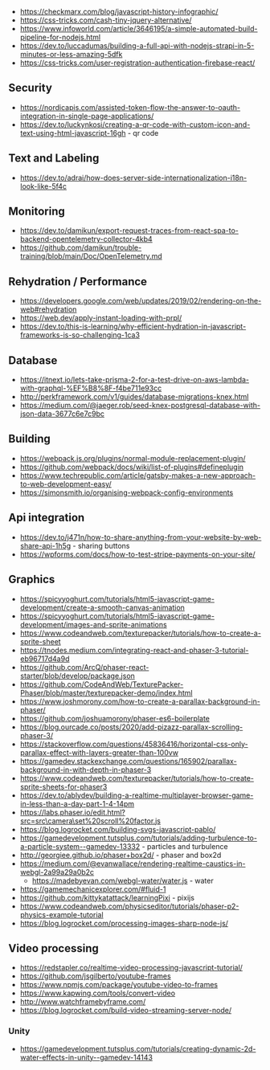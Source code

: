 

* https://checkmarx.com/blog/javascript-history-infographic/
* https://css-tricks.com/cash-tiny-jquery-alternative/
* https://www.infoworld.com/article/3646195/a-simple-automated-build-pipeline-for-nodejs.html
* https://dev.to/luccadumas/building-a-full-api-with-nodejs-strapi-in-5-minutes-or-less-amazing-5dfk
* https://css-tricks.com/user-registration-authentication-firebase-react/

## Security
* https://nordicapis.com/assisted-token-flow-the-answer-to-oauth-integration-in-single-page-applications/
* https://dev.to/luckynkosi/creating-a-qr-code-with-custom-icon-and-text-using-html-javascript-16gh - qr code

## Text and Labeling
* https://dev.to/adrai/how-does-server-side-internationalization-i18n-look-like-5f4c

## Monitoring
* https://dev.to/damikun/export-request-traces-from-react-spa-to-backend-opentelemetry-collector-4kb4
* https://github.com/damikun/trouble-training/blob/main/Doc/OpenTelemetry.md

## Rehydration / Performance
* https://developers.google.com/web/updates/2019/02/rendering-on-the-web#rehydration
* https://web.dev/apply-instant-loading-with-prpl/
* https://dev.to/this-is-learning/why-efficient-hydration-in-javascript-frameworks-is-so-challenging-1ca3

## Database
* https://itnext.io/lets-take-prisma-2-for-a-test-drive-on-aws-lambda-with-graphql-%EF%B8%8F-f4be711e93cc
* http://perkframework.com/v1/guides/database-migrations-knex.html
* https://medium.com/@jaeger.rob/seed-knex-postgresql-database-with-json-data-3677c6e7c9bc

## Building
* https://webpack.js.org/plugins/normal-module-replacement-plugin/
* https://github.com/webpack/docs/wiki/list-of-plugins#defineplugin
* https://www.techrepublic.com/article/gatsby-makes-a-new-approach-to-web-development-easy/
* https://simonsmith.io/organising-webpack-config-environments

## Api integration
* https://dev.to/j471n/how-to-share-anything-from-your-website-by-web-share-api-1h5g - sharing buttons
* https://wpforms.com/docs/how-to-test-stripe-payments-on-your-site/

## Graphics 
* https://spicyyoghurt.com/tutorials/html5-javascript-game-development/create-a-smooth-canvas-animation
* https://spicyyoghurt.com/tutorials/html5-javascript-game-development/images-and-sprite-animations
* https://www.codeandweb.com/texturepacker/tutorials/how-to-create-a-sprite-sheet
* https://tnodes.medium.com/integrating-react-and-phaser-3-tutorial-eb96717d4a9d
* https://github.com/ArcQ/phaser-react-starter/blob/develop/package.json
* https://github.com/CodeAndWeb/TexturePacker-Phaser/blob/master/texturepacker-demo/index.html
* https://www.joshmorony.com/how-to-create-a-parallax-background-in-phaser/
* https://github.com/joshuamorony/phaser-es6-boilerplate
* https://blog.ourcade.co/posts/2020/add-pizazz-parallax-scrolling-phaser-3/
* https://stackoverflow.com/questions/45836416/horizontal-css-only-parallax-effect-with-layers-greater-than-100vw
* https://gamedev.stackexchange.com/questions/165902/parallax-background-in-with-depth-in-phaser-3
* https://www.codeandweb.com/texturepacker/tutorials/how-to-create-sprite-sheets-for-phaser3
* https://dev.to/ablydev/building-a-realtime-multiplayer-browser-game-in-less-than-a-day-part-1-4-14pm
* https://labs.phaser.io/edit.html?src=src\camera\set%20scroll%20factor.js
* https://blog.logrocket.com/building-svgs-javascript-pablo/
* https://gamedevelopment.tutsplus.com/tutorials/adding-turbulence-to-a-particle-system--gamedev-13332 - particles and turbulence
* http://georgiee.github.io/phaser+box2d/ - phaser and box2d
* https://medium.com/@evanwallace/rendering-realtime-caustics-in-webgl-2a99a29a0b2c
    * https://madebyevan.com/webgl-water/water.js - water
* https://gamemechanicexplorer.com/#fluid-1
* https://github.com/kittykatattack/learningPixi - pixijs 
* https://www.codeandweb.com/physicseditor/tutorials/phaser-p2-physics-example-tutorial 
* https://blog.logrocket.com/processing-images-sharp-node-js/

## Video processing
* https://redstapler.co/realtime-video-processing-javascript-tutorial/
* https://github.com/jsgilberto/youtube-frames
* https://www.npmjs.com/package/youtube-video-to-frames
* https://www.kapwing.com/tools/convert-video
* http://www.watchframebyframe.com/
* https://blog.logrocket.com/build-video-streaming-server-node/

### Unity
* https://gamedevelopment.tutsplus.com/tutorials/creating-dynamic-2d-water-effects-in-unity--gamedev-14143
